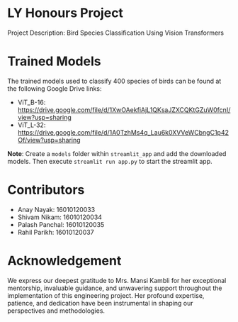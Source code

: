 # LY Honours Project
Project Description: Bird Species Classification Using Vision Transformers

# Trained Models
The trained models used to classify 400 species of birds can be found at the following Google Drive links:
- ViT_B-16: https://drive.google.com/file/d/1XwOAekfiAjL1QKsaJZXCQKtGZuW0fcnI/view?usp=sharing
- ViT_L-32: https://drive.google.com/file/d/1A0TzhMs4q_Lau6k0XVVeWCbngC1p42Of/view?usp=sharing

**Note**: Create a `models` folder within `streamlit_app` and add the downloaded models. Then execute `streamlit run app.py` to start the streamlit app.

# Contributors
- Anay Nayak: 16010120033
- Shivam Nikam: 16010120034
- Palash Panchal: 16010120035
- Rahil Parikh: 16010120037

# Acknowledgement
We express our deepest gratitude to Mrs. Mansi Kambli for her exceptional mentorship, invaluable guidance, and unwavering support throughout the implementation of this engineering project. Her profound expertise, patience, and dedication have been instrumental in shaping our perspectives and methodologies.
